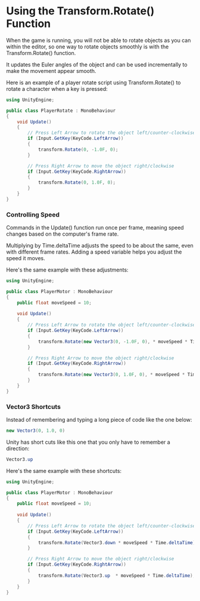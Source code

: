 # Using the Transform.Rotate\(\) Function

When the game is running, you will not be able to rotate objects as you can within the editor, so one way to rotate objects smoothly is with the Transform.Rotate\(\) function.

It updates the Euler angles of the object and can be used incrementally to make the movement appear smooth.

Here is an example of a player rotate script using Transform.Rotate\(\) to rotate a character when a key is pressed:

```csharp
using UnityEngine;

public class PlayerRotate : MonoBehaviour
{
    void Update()
    {
        // Press Left Arrow to rotate the object left/counter-clockwise
        if (Input.GetKey(KeyCode.LeftArrow))
        {
            transform.Rotate(0, -1.0F, 0);
        }

        // Press Right Arrow to move the object right/clockwise
        if (Input.GetKey(KeyCode.RightArrow))
        {
            transform.Rotate(0, 1.0F, 0);
        }
    }
}
```

### Controlling Speed

Commands in the Update\(\) function run once per frame, meaning speed changes based on the computer's frame rate.

Multiplying by Time.deltaTime adjusts the speed to be about the same, even with different frame rates. Adding a speed variable helps you adjust the speed it moves.

Here's the same example with these adjustments:

```csharp
using UnityEngine;

public class PlayerMotor : MonoBehaviour
{
    public float moveSpeed = 10;
    
    void Update()
    {
        // Press Left Arrow to rotate the object left/counter-clockwise
        if (Input.GetKey(KeyCode.LeftArrow))
        {
            transform.Rotate(new Vector3(0, -1.0F, 0), * moveSpeed * Time.deltaTime);
        }

        // Press Right Arrow to move the object right/clockwise
        if (Input.GetKey(KeyCode.RightArrow))
        {
            transform.Rotate(new Vector3(0, 1.0F, 0), * moveSpeed * Time.deltaTime);
        }
    }
}
```

### Vector3 Shortcuts

Instead of remembering and typing a long piece of code like the one below:

```csharp
new Vector3(0, 1.0, 0)
```

Unity has short cuts like this one that you only have to remember a direction:

```csharp
Vector3.up
```

Here's the same example with these shortcuts:

```csharp
using UnityEngine;

public class PlayerMotor : MonoBehaviour
{
    public float moveSpeed = 10;
    
    void Update()
    {
        // Press Left Arrow to rotate the object left/counter-clockwise
        if (Input.GetKey(KeyCode.LeftArrow))
        {
            transform.Rotate(Vector3.down * moveSpeed * Time.deltaTime);
        }

        // Press Right Arrow to move the object right/clockwise
        if (Input.GetKey(KeyCode.RightArrow))
        {
            transform.Rotate(Vector3.up  * moveSpeed * Time.deltaTime);
        }
    }
}
```

